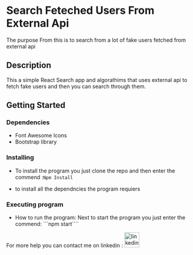 # Search Feteched Users From External Api

The purpose From this is to search from a lot of fake users fetched from external api

## Description

This a simple React Search app and algorathims that uses external api to fetch fake users and then you can search through them.

## Getting Started

### Dependencies

* Font Awesome Icons
* Bootstrap library 

### Installing

* To install the program you just clone the repo and then enter the commend :```Npm Install```

* to install all the dependncies the program requiers
  
### Executing program

* How to run the program:
Next to start the program you just enter the commend: ```npm start````

For more help you can contact me on linkedin : [<img src='https://cdn.jsdelivr.net/npm/simple-icons@3.0.1/icons/linkedin.svg' alt='linkedin' height='40'>](https://www.linkedin.com/in/markos-bahgat-9a7178216//) 
